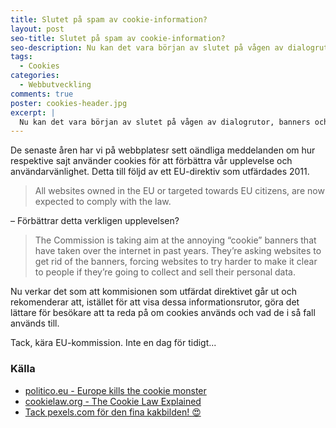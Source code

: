```yaml
---
title: Slutet på spam av cookie-information?
layout: post
seo-title: Slutet på spam av cookie-information?
seo-description: Nu kan det vara början av slutet på vågen av dialogrutor, banners och annan info om hur cookies används på webbplatser.
tags:
  - Cookies
categories:
  - Webbutveckling
comments: true
poster: cookies-header.jpg
excerpt: |
  Nu kan det vara början av slutet på vågen av dialogrutor, banners och annan info om hur cookies används på webbplatser.
---
```


De senaste åren har vi på webbplatesr sett oändliga meddelanden om hur respektive sajt använder cookies för att förbättra vår upplevelse och användarvänlighet. Detta till följd av ett EU-direktiv som utfärdades 2011.

> All websites owned in the EU or targeted towards EU citizens, are now expected to comply with the law.

– Förbättrar detta verkligen upplevelsen?

> The Commission is taking aim at the annoying “cookie” banners that have taken over the internet in past years. They’re asking websites to get rid of the banners, forcing websites to try harder to make it clear to people if they’re going to collect and sell their personal data.

Nu verkar det som att kommisionen som utfärdat direktivet går ut och rekomenderar att, istället för att visa dessa informationsrutor, göra det lättare för besökare att ta reda på om cookies används och vad de i så fall används till. 

Tack, kära EU-kommission. Inte en dag för tidigt...

### Källa

- [politico.eu - Europe kills the cookie monster](http://www.politico.eu/article/click-yes-if-you-have-read-and-agree/)
- [cookielaw.org - The Cookie Law Explained](https://www.cookielaw.org/the-cookie-law/)
- [Tack pexels.com för den fina kakbilden! :heart_eyes:](https://www.pexels.com/)
